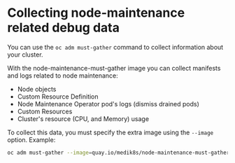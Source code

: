 # Collecting node-maintenance related debug data

You can use the `oc adm must-gather` command to collect information about your cluster.

With the node-maintenance-must-gather image you can collect manifests and logs related to node maintenance:

- Node objects
- Custom Resource Definition
- Node Maintenance Operator pod's logs (dismiss drained pods)
- Custom Resources
- Cluster's resource (CPU, and Memory) usage

To collect this data, you must specify the extra image using the `--image` option.
Example:

```bash
oc adm must-gather --image=quay.io/medik8s/node-maintenance-must-gather:latest
```
